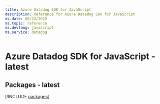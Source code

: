 ```yaml
---
title: Azure Datadog SDK for JavaScript
description: Reference for Azure Datadog SDK for JavaScript
ms.date: 06/23/2025
ms.topic: reference
ms.devlang: javascript
ms.service: datadog
---
```

# Azure Datadog SDK for JavaScript - latest
## Packages - latest
[!INCLUDE [packages](datadog-index.md)]